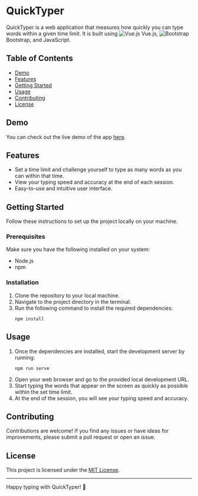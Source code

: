 
# QuickTyper

QuickTyper is a web application that measures how quickly you can type words within a given time limit. It is built using ![Vue.js](https://img.shields.io/badge/vue.js-%2335495e.svg?style=for-the-badge&logo=vue.js) Vue.js, ![Bootstrap](https://img.shields.io/badge/bootstrap-%23563D7C.svg?style=for-the-badge&logo=bootstrap) Bootstrap, and JavaScript.

## Table of Contents
- [Demo](#demo)
- [Features](#features)
- [Getting Started](#getting-started)
- [Usage](#usage)
- [Contributing](#contributing)
- [License](#license)

## Demo
You can check out the live demo of the app [here](https://quicktyper.onrender.com/).

## Features
- Set a time limit and challenge yourself to type as many words as you can within that time.
- View your typing speed and accuracy at the end of each session.
- Easy-to-use and intuitive user interface.

## Getting Started
Follow these instructions to set up the project locally on your machine.

### Prerequisites
Make sure you have the following installed on your system:
- Node.js
- npm

### Installation
1. Clone the repository to your local machine.
2. Navigate to the project directory in the terminal.
3. Run the following command to install the required dependencies:
   ```
   npm install
   ```

## Usage
1. Once the dependencies are installed, start the development server by running:
   ```
   npm run serve
   ```
2. Open your web browser and go to the provided local development URL.
3. Start typing the words that appear on the screen as quickly as possible within the set time limit.
4. At the end of the session, you will see your typing speed and accuracy.

## Contributing
Contributions are welcome! If you find any issues or have ideas for improvements, please submit a pull request or open an issue.

## License
This project is licensed under the [MIT License](LICENSE).

---
Happy typing with QuickTyper! 🚀
